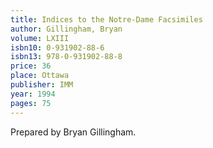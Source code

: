```yaml
---
title: Indices to the Notre-Dame Facsimiles
author: Gillingham, Bryan
volume: LXIII
isbn10: 0-931902-88-6
isbn13: 978-0-931902-88-8
price: 36
place: Ottawa
publisher: IMM
year: 1994
pages: 75
---
```

Prepared by Bryan Gillingham.

